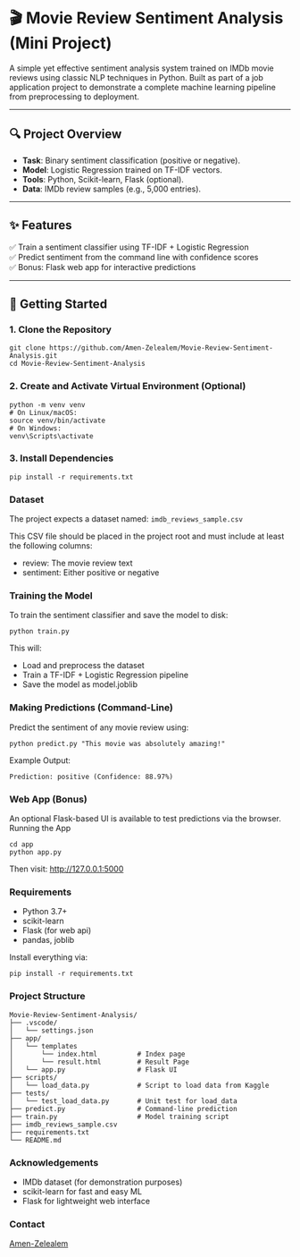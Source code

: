 # 🎬 Movie Review Sentiment Analysis (Mini Project)

A simple yet effective sentiment analysis system trained on IMDb movie reviews using classic NLP techniques in Python. Built as part of a job application project to demonstrate a complete machine learning pipeline from preprocessing to deployment.

---

## 🔍 Project Overview

- **Task**: Binary sentiment classification (positive or negative).
- **Model**: Logistic Regression trained on TF-IDF vectors.
- **Tools**: Python, Scikit-learn, Flask (optional).
- **Data**: IMDb review samples (e.g., 5,000 entries).

---

## ✨ Features

✅ Train a sentiment classifier using TF-IDF + Logistic Regression  
✅ Predict sentiment from the command line with confidence scores  
✅ Bonus: Flask web app for interactive predictions

---

## 🚀 Getting Started

### 1. Clone the Repository

```
git clone https://github.com/Amen-Zelealem/Movie-Review-Sentiment-Analysis.git
cd Movie-Review-Sentiment-Analysis
```

### 2. Create and Activate Virtual Environment (Optional)
```
python -m venv venv
# On Linux/macOS:
source venv/bin/activate
# On Windows:
venv\Scripts\activate
```

### 3. Install Dependencies
```
pip install -r requirements.txt
```

### Dataset
The project expects a dataset named:
`imdb_reviews_sample.csv`

This CSV file should be placed in the project root and must include at least the following columns:
- review: The movie review text
- sentiment: Either positive or negative

### Training the Model

To train the sentiment classifier and save the model to disk:
```
python train.py
```

This will:
- Load and preprocess the dataset
- Train a TF-IDF + Logistic Regression pipeline
- Save the model as model.joblib

### Making Predictions (Command-Line)
Predict the sentiment of any movie review using:
```
python predict.py "This movie was absolutely amazing!"
```
Example Output:
```
Prediction: positive (Confidence: 88.97%)
```


### Web App (Bonus)
An optional Flask-based UI is available to test predictions via the browser.
Running the App
```
cd app
python app.py
```
Then visit: http://127.0.0.1:5000

### Requirements
- Python 3.7+
- scikit-learn
- Flask (for web api)
- pandas, joblib

Install everything via:
```
pip install -r requirements.txt
```

### Project Structure
```
Movie-Review-Sentiment-Analysis/
├── .vscode/
│   └── settings.json
├── app/
│   └── templates
│       └── index.html          # Index page
│       └── result.html         # Result Page
│   └── app.py                  # Flask UI
├── scripts/
│   └── load_data.py            # Script to load data from Kaggle
├── tests/
│   └── test_load_data.py       # Unit test for load_data
├── predict.py                  # Command-line prediction
├── train.py                    # Model training script
├── imdb_reviews_sample.csv
├── requirements.txt
└── README.md
```

### Acknowledgements
- IMDb dataset (for demonstration purposes)
- scikit-learn for fast and easy ML
- Flask for lightweight web interface

### Contact
[Amen-Zelealem](mailto:amenzelealem@gmail.com)
